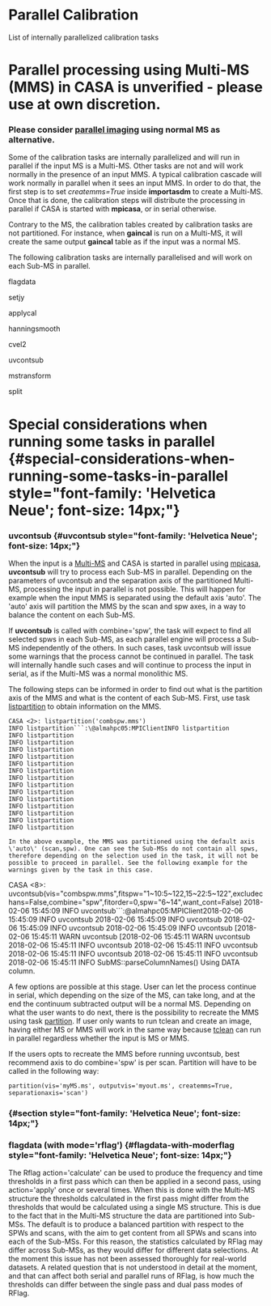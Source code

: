 

# Parallel Calibration 

List of internally parallelized calibration tasks

# Parallel processing using Multi-MS (MMS) in CASA is unverified - please use at own discretion. 

### Please consider [parallel imaging](https://casa.nrao.edu/casadocs-devel/stable/parallel-processing/parallel-imaging) using normal MS as alternative.

 

Some of the calibration tasks are internally parallelized and will run in parallel if the input MS is a Multi-MS. Other tasks are not and will work normally in the presence of an input MMS. A typical calibration cascade will work normally in parallel when it sees an input MMS. In order to do that, the first step is to set *createmms=True* inside **importasdm** to create a Multi-MS. Once that is done, the calibration steps will distribute the processing in parallel if CASA is started with **mpicasa**, or in serial otherwise.

 

Contrary to the MS, the calibration tables created by calibration tasks are not partitioned. For instance, when **gaincal** is run on a Multi-MS, it will create the same output **gaincal** table as if the input was a normal MS.

 

The following calibration tasks are internally parallelised and will work on each Sub-MS in parallel.

flagdata

setjy

applycal

hanningsmooth

cvel2

uvcontsub

mstransform

split

 

# Special considerations when running some tasks in parallel {#special-considerations-when-running-some-tasks-in-parallel style="font-family: 'Helvetica Neue'; font-size: 14px;"}

### uvcontsub {#uvcontsub style="font-family: 'Helvetica Neue'; font-size: 14px;"}

When the input is a [Multi-MS](https://casa.nrao.edu/casadocs-devel/stable/parallel-processing/the-multi-ms) and CASA is started in parallel using [mpicasa](https://casa.nrao.edu/casadocs-devel/stable/parallel-processing/parallelization-control), **uvcontsub** will try to process each Sub-MS in parallel. Depending on the parameters of uvcontsub and the separation axis of the partitioned Multi-MS, processing the input in parallel is not possible. This will happen for example when the input MMS is separated using the default axis \'auto\'. The \'auto\' axis will partition the MMS  by the scan and spw axes, in a way to balance the content on each Sub-MS.

 

If **uvcontsub** is called with combine=\'spw\', the task will expect to find all selected spws in each Sub-MS, as each parallel engine will process a Sub-MS independently of the others. In such cases, task uvcontsub will issue some warnings that the process cannot be continued in parallel. The task will internally handle such cases and will continue to process the input in serial, as if the Multi-MS was a normal monolithic MS.

 

The following steps can be informed in order to find out what is the partition axis of the MMS and what is the content of each Sub-MS. First, use task [listpartition](https://casa.nrao.edu/casadocs-devel/stable/global-task-list/task_listpartition) to obtain information on the MMS.

```
CASA <2>: listpartition('combspw.mms')
INFO listpartition```:\@almahpc05:MPIClientINFO listpartition
INFO listpartition
INFO listpartition
INFO listpartition
INFO listpartition
INFO listpartition
INFO listpartition
INFO listpartition
INFO listpartition
INFO listpartition
INFO listpartition
INFO listpartition
INFO listpartition
INFO listpartition
INFO listpartition

In the above example, the MMS was partitioned using the default axis \'auto\' (scan,spw). One can see the Sub-MSs do not contain all spws, therefore depending on the selection used in the task, it will not be possible to proceed in parallel. See the following example for the warnings given by the task in this case.

```
CASA <8>: uvcontsub(vis="combspw.mms",fitspw="1~10:5~122,15~22:5~122",excludechans=False,combine="spw",fitorder=0,spw="6~14",want_cont=False)
2018-02-06 15:45:09 INFO uvcontsub```:\@almahpc05:MPIClient2018-02-06 15:45:09 INFO uvcontsub
2018-02-06 15:45:09 INFO uvcontsub
2018-02-06 15:45:09 INFO uvcontsub
2018-02-06 15:45:09 INFO uvcontsub
[2018-02-06 15:45:11 WARN uvcontsub
[2018-02-06 15:45:11 WARN uvcontsub
2018-02-06 15:45:11 INFO uvcontsub
2018-02-06 15:45:11 INFO uvcontsub
2018-02-06 15:45:11 INFO uvcontsub
2018-02-06 15:45:11 INFO uvcontsub
2018-02-06 15:45:11 INFO SubMS::parseColumnNames() Using DATA column.

A few options are possible at this stage. User can let the process continue in serial, which depending on the size of the MS, can take long, and at the end the continuum subtracted output will be a normal MS. Depending on what the user wants to do next, there is the possibility to recreate the MMS using task [partition](https://casa.nrao.edu/casadocs-devel/stable/global-task-list/task_partition). If user only wants to run tclean and create an image, having either MS or MMS will work in the same way because [tclean](https://casa.nrao.edu/casadocs-devel/stable/global-task-list/task_tclean) can run in parallel regardless whether the input is MS or MMS.

 

If the users opts to recreate the MMS before running uvcontsub, best recommend axis to do combine=\'spw\' is per scan. Partition will have to be called in the following way:

 

```
partition(vis='myMS.ms', outputvis='myout.ms', createmms=True, separationaxis='scan')
```

###   {#section style="font-family: 'Helvetica Neue'; font-size: 14px;"}

### flagdata (with mode=\'rflag\') {#flagdata-with-moderflag style="font-family: 'Helvetica Neue'; font-size: 14px;"}

The Rflag action=\'calculate\' can be used to produce the frequency and time thresholds in a first pass which can then be applied in a second pass, using action=\'apply\' once or several times. When this is done with the Multi-MS structure the thresholds calculated in the first pass might differ from the thresholds that would be calculated using a single MS structure. This is due to the fact that in the Multi-MS structure the data are partitioned into Sub-MSs. The default is to produce a balanced partition with respect to the SPWs and scans, with the aim to get content from all SPWs and scans into each of the Sub-MSs. For this reason, the statistics calculated by RFlag may differ across Sub-MSs, as they would differ for different data selections. At the moment this issue has not been assessed thoroughly for real-world datasets. A related question that is not understood in detail at the moment, and that can affect both serial and parallel runs of RFlag, is how much the thresholds can differ between the single pass and dual pass modes of RFlag.

 

